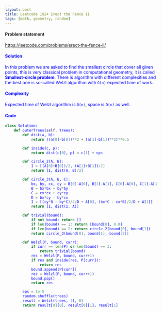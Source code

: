 ```yaml
---
layout: post
title: Leetcode 1924 Erect the Fence II
tags: [math, geometry, random]
---
```


#### Problem statement

<a href="https://leetcode.com/problems/erect-the-fence-ii/"> <font color = blue>https://leetcode.com/problems/erect-the-fence-ii/

#### Solution
In this problem we are asked to find the smallest circle that cover all given points, this is very classical problem in computational geometry, it is called **Smallest-circle problem**. There is algorithm with different complexities and the best one is so-called Welzl algorithm with `O(n)` expected time of work.

#### Complexity
Expected time of Welzl algorithm is `O(n)`, space is `O(n)` as well.

#### Code
```python
class Solution:
    def outerTrees(self, trees):
        def dist(a, b):
            return ((a[0]-b[0])**2 + (a[1]-b[1])**2)**0.5

        def inside(c, p):
            return dist(c[0], p) < c[1] + eps

        def circle_2(A, B):
            I = [(A[0]+B[0])/2, (A[1]+B[1])/2]
            return [I, dist(A, B)/2]

        def circle_3(A, B, C):
            bx, by, cx, cy = B[0]-A[0], B[1]-A[1], C[0]-A[0], C[1]-A[1]
            B = bx*bx + by*by
            C = cx*cx + cy*cy
            D = bx*cy - by*cx
            I = [(cy*B - by*C)/2/D + A[0], (bx*C - cx*B)/2/D + A[1]]
            return [I, dist(I, A)]

        def trivial(bound):
            if not bound: return []
            if len(bound) == 1: return [bound[0], 0.0]
            if len(bound) == 2: return circle_2(bound[0], bound[1])
            return circle_3(bound[0], bound[1], bound[2])

        def Welzl(P, bound, curr):
            if curr == len(P) or len(bound) == 3:
                return trivial(bound)
            res = Welzl(P, bound, curr+1)
            if res and inside(res, P[curr]):
                return res
            bound.append(P[curr])
            res = Welzl(P, bound, curr+1)
            bound.pop()
            return res

        eps = 1e-5
        random.shuffle(trees)
        result = Welzl(trees, [], 0)
        return result[0][0], result[0][1], result[1]
```

